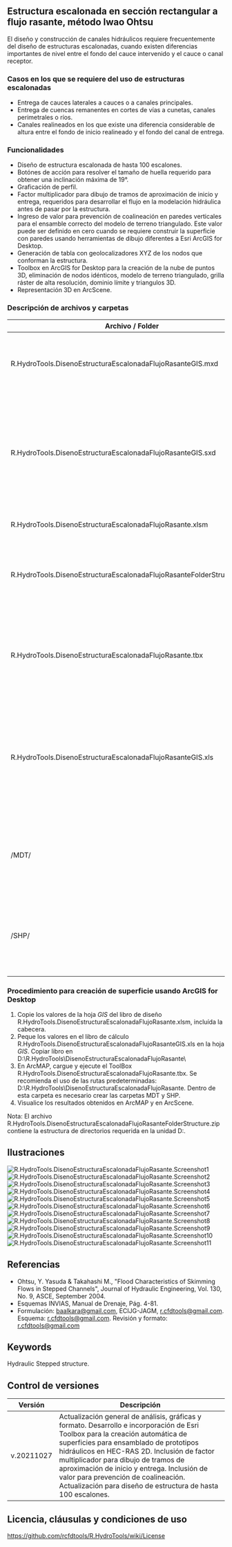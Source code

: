 ## Estructura escalonada en sección rectangular a flujo rasante, método Iwao Ohtsu

El diseño y construcción de canales hidráulicos requiere frecuentemente del diseño de estructuras escalonadas, cuando existen diferencias importantes de nivel entre el fondo del cauce intervenido y el cauce o canal receptor.


### Casos en los que se requiere del uso de estructuras escalonadas

* Entrega de cauces laterales a cauces o a canales principales.
* Entrega de cuencas remanentes en cortes de vías a cunetas, canales perimetrales o ríos.
* Canales realineados en los que existe una diferencia considerable de altura entre el fondo de inicio realineado y el fondo del canal de entrega.


### Funcionalidades

* Diseño de estructura escalonada de hasta 100 escalones.
* Botónes de acción para resolver el tamaño de huella requerido para obtener una inclinación máxima de 19°.
* Graficación de perfil.
* Factor multiplicador para dibujo de tramos de aproximación de inicio y entrega, requeridos para desarrollar el flujo en la modelación hidráulica antes de pasar por la estructura.
* Ingreso de valor para prevención de coalineación en paredes verticales para el ensamble correcto del modelo de terreno triangulado. Este valor puede ser definido en cero cuando se requiere construir la superficie con paredes usando herramientas de dibujo diferentes a Esri ArcGIS for Desktop.
* Generación de tabla con geolocalizadores XYZ de los nodos que conforman la estructura.
* Toolbox en ArcGIS for Desktop para la creación de la nube de puntos 3D, eliminación de nodos idénticos, modelo de terreno triangulado, grilla ráster de alta resolución, dominio límite y triangulos 3D.
* Representación 3D en ArcScene.


### Descripción de archivos y carpetas

Archivo / Folder | Descripción
--- | ---
| R.HydroTools.DisenoEstructuraEscalonadaFlujoRasanteGIS.mxd | Mapa ArcMap 10.2.2 para visualización 2D de resultados de ejecución del Toolbox.
| R.HydroTools.DisenoEstructuraEscalonadaFlujoRasanteGIS.sxd | Escena ArcScene 10.2.2 para visualización 3D de modelos de terreno y capas vectoriales de la estructura generados por el Toolbox.
| R.HydroTools.DisenoEstructuraEscalonadaFlujoRasante.xlsm | Libro de diseño de la estructura.
| R.HydroTools.DisenoEstructuraEscalonadaFlujoRasanteFolderStructure.zip | Comprimido con estructura de directorios requerida en D:\ para la ejecución del Toolbox. 
| R.HydroTools.DisenoEstructuraEscalonadaFlujoRasante.tbx | Caja de herramientas ToolBox ESRI ArcGIS for Desktop con modelador de procesos para creación de archivos de formas 3D.
| R.HydroTools.DisenoEstructuraEscalonadaFlujoRasanteGIS.xls | Tabla geocodificada con localización de nodos 3D de la estructura. Requerido por el modelador de procesos geográficos contenido en el Toolbox.
| /MDT/ | Carpeta de volcado de modelos de terreno en formato vectorial TIN y Ráster generado por el Toolbox.
| /SHP/ | Carpeta de volcado de nodos y caras 3D del modelo de terreno vectorial en formato ESRI Shapefile.


### Procedimiento para creación de superficie usando ArcGIS for Desktop

1. Copie los valores de la hoja _GIS_ del libro de diseño R.HydroTools.DisenoEstructuraEscalonadaFlujoRasante.xlsm, incluída la cabecera.
2. Peque los valores en el libro de cálculo R.HydroTools.DisenoEstructuraEscalonadaFlujoRasanteGIS.xls en la hoja _GIS_. Copiar libro en D:\R.HydroTools\DisenoEstructuraEscalonadaFlujoRasante\
3. En ArcMAP, cargue y ejecute el ToolBox R.HydroTools.DisenoEstructuraEscalonadaFlujoRasante.tbx. Se recomienda el uso de las rutas predeterminadas: D:\R.HydroTools\DisenoEstructuraEscalonadaFlujoRasante. Dentro de esta carpeta es necesario crear las carpetas MDT y SHP.
4. Visualice los resultados obtenidos en ArcMAP y en ArcScene.

Nota: El archivo R.HydroTools.DisenoEstructuraEscalonadaFlujoRasanteFolderStructure.zip contiene la estructura de directorios requerida en la unidad D:\.


## Ilustraciones

![R.HydroTools.DisenoEstructuraEscalonadaFlujoRasante.Screenshot1](https://github.com/rcfdtools/R.HydroTools/blob/main/DisenoEstructuraEscalonadaFlujoRasante/Screenshot/Screenshot1.png)
![R.HydroTools.DisenoEstructuraEscalonadaFlujoRasante.Screenshot2](https://github.com/rcfdtools/R.HydroTools/blob/main/DisenoEstructuraEscalonadaFlujoRasante/Screenshot/Screenshot2.png)
![R.HydroTools.DisenoEstructuraEscalonadaFlujoRasante.Screenshot3](https://github.com/rcfdtools/R.HydroTools/blob/main/DisenoEstructuraEscalonadaFlujoRasante/Screenshot/Screenshot3.png)
![R.HydroTools.DisenoEstructuraEscalonadaFlujoRasante.Screenshot4](https://github.com/rcfdtools/R.HydroTools/blob/main/DisenoEstructuraEscalonadaFlujoRasante/Screenshot/Screenshot4.png)
![R.HydroTools.DisenoEstructuraEscalonadaFlujoRasante.Screenshot5](https://github.com/rcfdtools/R.HydroTools/blob/main/DisenoEstructuraEscalonadaFlujoRasante/Screenshot/Screenshot5.png)
![R.HydroTools.DisenoEstructuraEscalonadaFlujoRasante.Screenshot6](https://github.com/rcfdtools/R.HydroTools/blob/main/DisenoEstructuraEscalonadaFlujoRasante/Screenshot/Screenshot6.png)
![R.HydroTools.DisenoEstructuraEscalonadaFlujoRasante.Screenshot7](https://github.com/rcfdtools/R.HydroTools/blob/main/DisenoEstructuraEscalonadaFlujoRasante/Screenshot/Screenshot7.png)
![R.HydroTools.DisenoEstructuraEscalonadaFlujoRasante.Screenshot8](https://github.com/rcfdtools/R.HydroTools/blob/main/DisenoEstructuraEscalonadaFlujoRasante/Screenshot/Screenshot8.png)
![R.HydroTools.DisenoEstructuraEscalonadaFlujoRasante.Screenshot9](https://github.com/rcfdtools/R.HydroTools/blob/main/DisenoEstructuraEscalonadaFlujoRasante/Screenshot/Screenshot9.png)
![R.HydroTools.DisenoEstructuraEscalonadaFlujoRasante.Screenshot10](https://github.com/rcfdtools/R.HydroTools/blob/main/DisenoEstructuraEscalonadaFlujoRasante/Screenshot/Screenshot10.png)
![R.HydroTools.DisenoEstructuraEscalonadaFlujoRasante.Screenshot11](https://github.com/rcfdtools/R.HydroTools/blob/main/DisenoEstructuraEscalonadaFlujoRasante/Screenshot/Screenshot11.png)


## Referencias

* Ohtsu, Y. Yasuda & Takahashi M., "Flood Characteristics of Skimming Flows in Stepped Channels", Journal of Hydraulic Engineering, Vol. 130, No. 9, ASCE, September 2004.
* Esquemas INVIAS, Manual de Drenaje, Pág. 4-81.
* Formulación: baalkara@gmail.com, ECIJG-JAGM, r.cfdtools@gmail.com. Esquema: r.cfdtools@gmail.com. Revisión y formato: r.cfdtools@gmail.com


## Keywords
Hydraulic Stepped structure.


## Control de versiones

Versión | Descripción
--- | ---
| v.20211027 | Actualización general de análisis, gráficas y formato. Desarrollo e incorporación de Esri Toolbox para la creación automática de superficies para ensamblado de prototipos hidráulicos en HEC-RAS 2D. Inclusión de factor multiplicador para dibujo de tramos de aproximación de inicio y entrega. Inclusión de valor para prevención de coalineación. Actualización para diseño de estructura de hasta 100 escalones.


## Licencia, cláusulas y condiciones de uso
https://github.com/rcfdtools/R.HydroTools/wiki/License


